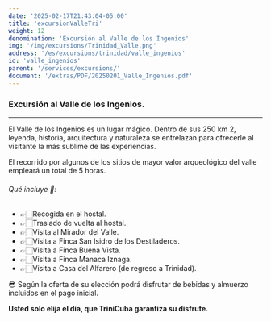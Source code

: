 ```yaml
---
date: '2025-02-17T21:43:04-05:00'
title: 'excursionValleTri'
weight: 12
denomination: 'Excursión al Valle de los Ingenios'
img: '/img/excursions/Trinidad_Valle.png'
address: '/es/excursions/trinidad/valle_ingenios'
id: 'valle_ingenios'
parent: '/services/excursions/'
document: '/extras/PDF/20250201_Valle_Ingenios.pdf'
---
```

### Excursión al Valle de los Ingenios.
---

El Valle de los Ingenios es un lugar mágico. Dentro de sus 250 km 2, leyenda, historia, arquitectura y naturaleza se entrelazan para ofrecerle al visitante la más sublime de las experiencias.

El recorrido por algunos de los sitios de mayor valor arqueológico del valle empleará un total de 5 horas.

###### Qué incluye 🤔:
- 👉🏻Recogida en el hostal.
- 👉🏻Traslado de vuelta al hostal.
- 👉🏻Visita al Mirador del Valle.
- 👉🏻Visita a Finca San Isidro de los Destiladeros.
- 👉🏻Visita a Finca Buena Vista.
- 👉🏻Visita a Finca Manaca Iznaga.
- 👉🏻Visita a Casa del Alfarero (de regreso a Trinidad).

😎 Según la oferta de su elección podrá disfrutar de bebidas y almuerzo incluidos en el pago inicial.

**Usted solo elija el día, que TriniCuba garantiza su disfrute.**
